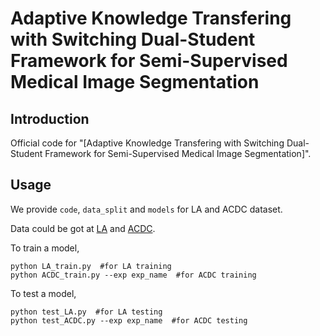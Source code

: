 # Adaptive Knowledge Transfering with Switching Dual-Student Framework for Semi-Supervised Medical Image Segmentation
## Introduction
Official code for "[Adaptive Knowledge Transfering with Switching Dual-Student Framework for Semi-Supervised Medical Image Segmentation]".
## Usage
We provide `code`, `data_split` and `models` for LA and ACDC dataset.

Data could be got at [LA](https://github.com/yulequan/UA-MT/tree/master/data) and [ACDC](https://github.com/HiLab-git/SSL4MIS/tree/master/data/ACDC).

To train a model,
```
python LA_train.py  #for LA training
python ACDC_train.py --exp exp_name  #for ACDC training
``` 

To test a model,
```
python test_LA.py  #for LA testing
python test_ACDC.py --exp exp_name  #for ACDC testing
```



